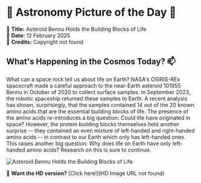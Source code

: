 # 🌌 **Astronomy Picture of the Day** 🌌

🔭 **Title:** Asteroid Bennu Holds the Building Blocks of Life  
📅 **Date:** 12 February 2025  
📸 **Credits:** Copyright not found  

## **What's Happening in the Cosmos Today?** 📫

What can a space rock tell us about life on Earth?  NASA's OSIRIS-REx spacecraft made a careful approach to the near-Earth asteroid 101955 Bennu in October of 2020 to collect surface samples.  In September 2023, the robotic spaceship returned these samples to Earth.  A recent analysis has shown, surprisingly, that the samples contained 14 out of the 20 known amino acids that are the essential building blocks of life.  The presence of the amino acids re-introduces a big question: Could life have originated in space?  However, the protein building blocks themselves held another surprise -- they contained an even mixture of left-handed and right-handed amino acids -- in contrast to our Earth which only has left-handed ones.  This raises another big question: Why does life on Earth have only left-handed amino acids?  Research on this is sure to continue.


![Asteroid Bennu Holds the Building Blocks of Life](https://www.youtube.com/embed/ukCSRYcjSQw?rel=0)

🌠 **Want the HD version?** [Click here!](HD Image URL not found)
